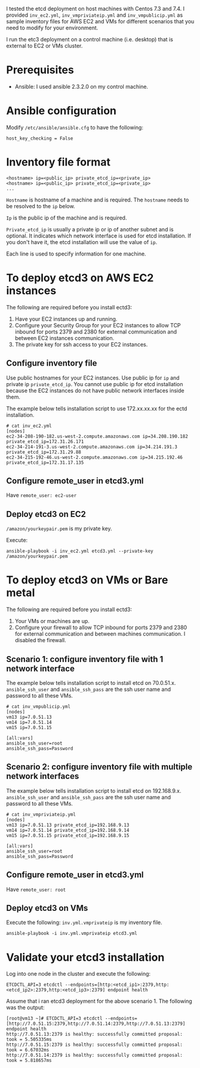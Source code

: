 I tested the etcd deployment on host machines with Centos 7.3 and 7.4. I provided `inv_ec2.yml`, `inv_vmpriviateip.yml` and `inv_vmpublicip.yml` as sample inventory files for AWS EC2 and VMs for different scenarios that you need to modify for your environment.

I run the etc3 deployment on a control machine (i.e. desktop) that is external to EC2 or VMs cluster.

# Prerequisites
* Ansible: I used ansible 2.3.2.0 on my control machine.

# Ansible configuration
Modify `/etc/ansible/ansible.cfg` to have the following:

`host_key_checking = False`

# Inventory file format
```
<hostname> ip=<public_ip> private_etcd_ip=<private_ip>
<hostname> ip=<public_ip> private_etcd_ip=<private_ip>
...
```
`Hostname` is hostname of a machine and is required. The `hostname` needs to be resolved to the `ip` below.

`Ip` is the public ip of the machine and is required. 

`Private_etcd_ip` is usually a private ip or ip of another subnet and is optional. It indicates which network interface is used for etcd installation. If you don't have it, the etcd installation will use the value of `ip`.

Each line is used to specify information for one machine.  

# To deploy etcd3 on AWS EC2 instances
The following are required  before you install ectd3:
1. Have your EC2 instances up and running.
2. Configure your Security Group for your EC2 instances to allow TCP inbound for ports 2379 and 2380 for external communication and between EC2 instances communication.
3. The private key for ssh access to your EC2 instances.

## Configure inventory file
Use public hostnames for your EC2 instances. Use public ip for `ip` and private ip `private_etcd_ip`. You cannot use public ip for etcd installation because the EC2 instances do not have public network interfaces inside them.

The example below tells installation script to use 172.xx.xx.xx for the ectd installation.

```
# cat inv_ec2.yml
[nodes]
ec2-34-208-190-182.us-west-2.compute.amazonaws.com ip=34.208.190.182 private_etcd_ip=172.31.26.171
ec2-34-214-191-3.us-west-2.compute.amazonaws.com ip=34.214.191.3 private_etcd_ip=172.31.29.88
ec2-34-215-192-46.us-west-2.compute.amazonaws.com ip=34.215.192.46 private_etcd_ip=172.31.17.135
```
## Configure remote_user in etcd3.yml 
Have `remote_user: ec2-user`
## Deploy etcd3 on EC2
`/amazon/yourkeypair.pem` is my private key.

Execute:

`ansible-playbook -i inv_ec2.yml etcd3.yml --private-key /amazon/yourkeypair.pem`

# To deploy etcd3 on VMs or Bare metal
The following are required  before you install ectd3:
1. Your VMs or machines are up.
2. Configure your firewall to allow TCP inbound for ports 2379 and 2380 for external communication and between machines communication. I disabled the firewall.

## Scenario 1: configure inventory file with 1 network interface
The example below tells installation script to install etcd on 70.0.51.x. `ansible_ssh_user` and `ansible_ssh_pass` are the ssh user name and password to all these VMs.
```
# cat inv_vmpublicip.yml
[nodes]
vm13 ip=7.0.51.13 
vm14 ip=7.0.51.14 
vm15 ip=7.0.51.15 

[all:vars]
ansible_ssh_user=root
ansible_ssh_pass=Password
```
## Scenario 2: configure inventory file with multiple network interfaces
The example below tells installation script to install etcd on 192.168.9.x. `ansible_ssh_user` and `ansible_ssh_pass` are the ssh user name and password to all these VMs.

```
# cat inv_vmpriviateip.yml
[nodes]
vm13 ip=7.0.51.13 private_etcd_ip=192.168.9.13
vm14 ip=7.0.51.14 private_etcd_ip=192.168.9.14
vm15 ip=7.0.51.15 private_etcd_ip=192.168.9.15

[all:vars]
ansible_ssh_user=root
ansible_ssh_pass=Password
```
## Configure remote_user in etcd3.yml 
Have `remote_user: root`

## Deploy etcd3 on VMs
Execute the following: `inv.yml.vmprivateip` is my inventory file.

```
ansible-playbook -i inv.yml.vmprivateip etcd3.yml
```

# Validate your etcd3 installation
Log into one node in the cluster and execute the following:
```
ETCDCTL_API=3 etcdctl --endpoints=[http:<etcd_ip1>:2379,http:<etcd_ip2>:2379,http:<etcd_ip3>:2379] endpoint health
```

Assume that i ran etcd3 deployment for the above scenario 1. The following was the output:
```
[root@vm13 ~]# ETCDCTL_API=3 etcdctl --endpoints=[http://7.0.51.15:2379,http://7.0.51.14:2379,http://7.0.51.13:2379] endpoint health
http://7.0.51.13:2379 is healthy: successfully committed proposal: took = 5.505335ms
http://7.0.51.15:2379 is healthy: successfully committed proposal: took = 6.67032ms
http://7.0.51.14:2379 is healthy: successfully committed proposal: took = 5.818657ms
```

